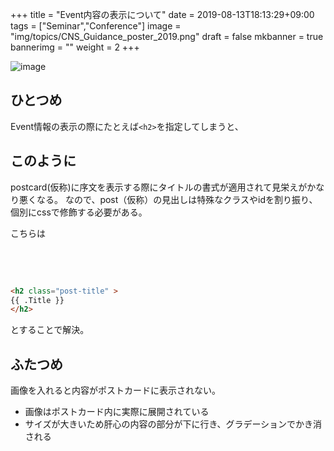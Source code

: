 +++
title =  "Event内容の表示について"
date = 2019-08-13T18:13:29+09:00
tags = ["Seminar","Conference"]
image = "img/topics/CNS_Guidance_poster_2019.png"
draft = false
mkbanner = true
bannerimg = ""
weight = 2
+++


![image](https://www.cns.s.u-tokyo.ac.jp/test/img/cns_mark_color.jpg)

## ひとつめ

Event情報の表示の際にたとえば```<h2>```を指定してしまうと、
## このように
postcard(仮称)に序文を表示する際にタイトルの書式が適用されて見栄えがかなり悪くなる。
なので、post（仮称）の見出しは特殊なクラスやidを割り振り、個別にcssで修飾する必要がある。

こちらは

<br>
<br>

```html

<h2 class="post-title" >
{{ .Title }}
</h2>

```
とすることで解決。

## ふたつめ

画像を入れると内容がポストカードに表示されない。

- 画像はポストカード内に実際に展開されている
- サイズが大きいため肝心の内容の部分が下に行き、グラデーションでかき消される

